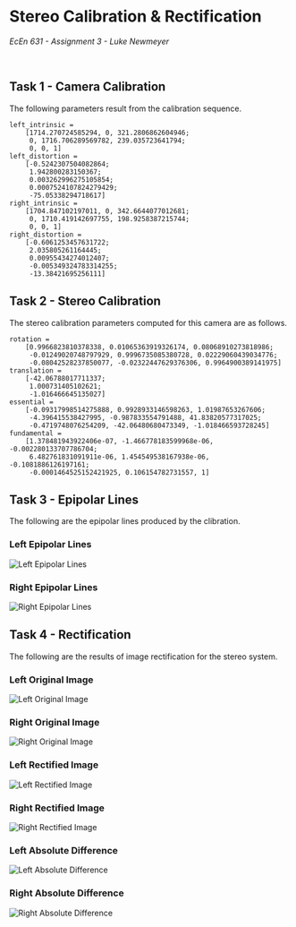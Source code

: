 # Stereo Calibration & Rectification
*EcEn 631 - Assignment 3 - Luke Newmeyer*

<br>

## Task 1 - Camera Calibration

The following parameters result from the calibration sequence.

	left_intrinsic =
		[1714.270724585294, 0, 321.2806862604946;
		 0, 1716.706289569782, 239.035723641794;
		 0, 0, 1]
	left_distortion =
		[-0.5242307504082864;
		 1.942800283150367;
		 0.003262996275105854;
		 0.0007524107824279429;
		 -75.05338294718617]
	right_intrinsic =
		[1704.847102197011, 0, 342.6644077012681;
		 0, 1710.419142697755, 198.9258387215744;
		 0, 0, 1]
	right_distortion =
		[-0.6061253457631722;
		 2.035805261164445;
		 0.00955434274012407;
		 -0.005349324783314255;
		 -13.38421695256111]

## Task 2 - Stereo Calibration

The stereo calibration parameters computed for this camera are as follows.

	rotation =
		[0.9966823810378338, 0.01065363919326174, 0.08068910273818986;
		 -0.01249020748797929, 0.9996735085380728, 0.02229060439034776;
		 -0.08042528237850077, -0.02322447629376306, 0.9964900389141975]
	translation =
		[-42.06788017711337;
		 1.000731405102621;
		 -1.016466645135027]
	essential =
		[-0.09317998514275888, 0.9928933146598263, 1.01987653267606;
		 -4.396415538427995, -0.987833554791488, 41.83820577317025;
		 -0.4719748076254209, -42.06480680473349, -1.018466593728245]
	fundamental =
		[1.378481943922406e-07, -1.466778183599968e-06, -0.002280133707786704;
		 6.482761831091911e-06, 1.454549538167938e-06, -0.1081886126197161;
		 -0.0001464525152421925, 0.106154782731557, 1]

## Task 3 - Epipolar Lines

The following are the epipolar lines produced by the clibration.

### Left Epipolar Lines
![Left Epipolar Lines](output/left_epipolar.jpg)

### Right Epipolar Lines
![Right Epipolar Lines](output/right_epipolar.jpg)

## Task 4 - Rectification

The following are the results of image rectification for the stereo system.

### Left Original Image
![Left Original Image](images/CalibrateL00.bmp)

### Right Original Image
![Right Original Image](images/CalibrateR00.bmp)

### Left Rectified Image
![Left Rectified Image](output/left_rectify.jpg)

### Right Rectified Image
![Right Rectified Image](output/right_rectify.jpg)

### Left Absolute Difference
![Left Absolute Difference](output/left_absdiff.jpg)

### Right Absolute Difference
![Right Absolute Difference](output/right_absdiff.jpg)
